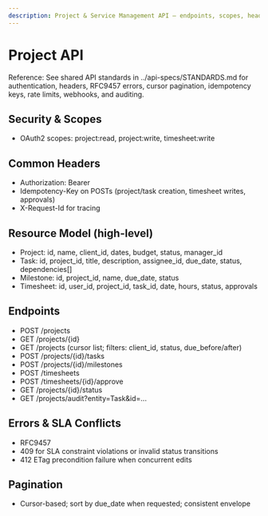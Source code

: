 ```yaml
---
description: Project & Service Management API — endpoints, scopes, headers, pagination, ETags, SLA constraints
---
```


# Project API

Reference: See shared API standards in ../api-specs/STANDARDS.md for authentication, headers, RFC9457 errors, cursor pagination, idempotency keys, rate limits, webhooks, and auditing.

## Security & Scopes
- OAuth2 scopes: project:read, project:write, timesheet:write

## Common Headers
- Authorization: Bearer <token>
- Idempotency-Key on POSTs (project/task creation, timesheet writes, approvals)
- X-Request-Id for tracing

## Resource Model (high-level)
- Project: id, name, client_id, dates, budget, status, manager_id
- Task: id, project_id, title, description, assignee_id, due_date, status, dependencies[]
- Milestone: id, project_id, name, due_date, status
- Timesheet: id, user_id, project_id, task_id, date, hours, status, approvals

## Endpoints
- POST /projects
- GET /projects/{id}
- GET /projects (cursor list; filters: client_id, status, due_before/after)
- POST /projects/{id}/tasks
- POST /projects/{id}/milestones
- POST /timesheets
- POST /timesheets/{id}/approve
- GET /projects/{id}/status
- GET /projects/audit?entity=Task&id=...

## Errors & SLA Conflicts
- RFC9457
- 409 for SLA constraint violations or invalid status transitions
- 412 ETag precondition failure when concurrent edits

## Pagination
- Cursor-based; sort by due_date when requested; consistent envelope
